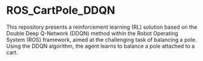 # ROS_CartPole_DDQN
This repository presents a reinforcement learning (RL) solution based on the Double Deep Q-Network (DDQN) method within the Robot Operating System (ROS) framework, aimed at the challenging task of balancing a pole. Using the DDQN algorithm, the agent learns to balance a pole attached to a cart.
